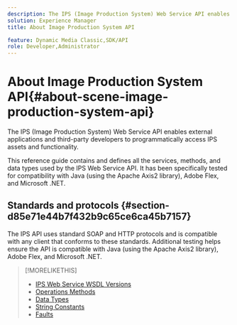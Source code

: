 ```yaml
---
description: The IPS (Image Production System) Web Service API enables external applications and third-party developers to programmatically access IPS assets and functionality.
solution: Experience Manager
title: About Image Production System API

feature: Dynamic Media Classic,SDK/API
role: Developer,Administrator
---
```


# About Image Production System API{#about-scene-image-production-system-api}

The IPS (Image Production System) Web Service API enables external applications and third-party developers to programmatically access IPS assets and functionality.

 This reference guide contains and defines all the services, methods, and data types used by the IPS Web Service API. It has been specifically tested for compatibility with Java (using the Apache Axis2 library), Adobe Flex, and Microsoft .NET.

## Standards and protocols {#section-d85e71e44b7f432b9c65ce6ca45b7157}

The IPS API uses standard SOAP and HTTP protocols and is compatible with any client that conforms to these standards. Additional testing helps ensure the API is compatible with Java (using the Apache Axis2 library), Adobe Flex, and Microsoft .NET. 

>[!MORELIKETHIS]
>
>* [IPS Web Service WSDL Versions](c-wsdl-versions.md#concept-aff3e13f3b59486882260b5f2e962226)
>* [Operations Methods](operations/c-operations-intro/c-methods/c-methods.md) 
>* [Data Types](types/c-data-types/c-data-types.md#concept-dcf2ce73ff334e22bc4c634e3a0a50a6)
>* [String Constants](string-constants/c-string-constants/c-string-constants.md)
>* [Faults](faults/c-faults/c-faults.md#concept-28c5e495f39443ecab05384d8cf8ab6b)

